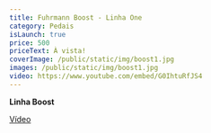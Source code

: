 ```yaml
---
title: Fuhrmann Boost - Linha One
category: Pedais
isLaunch: true
price: 500
priceText: À vista!
coverImage: /public/static/img/boost1.jpg
images: /public/static/img/boost1.jpg
video: https://www.youtube.com/embed/G0IhtuRfJS4
---
```

**Linha Boost**

[Vídeo](https://www.youtube.com/watch?v=G0IhtuRfJS4)